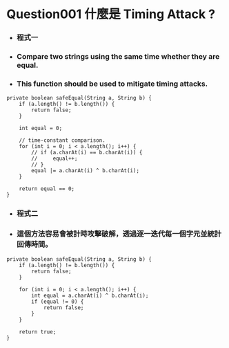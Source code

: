 Question001 什麼是 Timing Attack ?
=====
* ### 程式一
* ### Compare two strings using the same time whether they are equal.
* ### This function should be used to mitigate timing attacks.
```
private boolean safeEqual(String a, String b) {
    if (a.length() != b.length()) {
        return false;
    }

    int equal = 0;

    // time-constant comparison.
    for (int i = 0; i < a.length(); i++) {
        // if (a.charAt(i) == b.charAt(i)) {
        //     equal++;
        // }
        equal |= a.charAt(i) ^ b.charAt(i);
    }

    return equal == 0;
}
```
* ### 程式二
* ### 這個方法容易會被計時攻擊破解，透過逐一迭代每一個字元並統計回傳時間。
```
private boolean safeEqual(String a, String b) {
    if (a.length() != b.length()) {
        return false;
    }

    for (int i = 0; i < a.length(); i++) {
        int equal = a.charAt(i) ^ b.charAt(i);
        if (equal != 0) {
            return false;
        }
    }

    return true;
}
```
<br />
